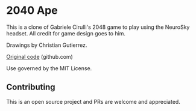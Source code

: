 # 2040 Ape

This is a clone of Gabriele Cirulli's 2048 game to play using the NeuroSky headset. All credit for game design goes to him.

Drawings by Christian Gutierrez.

[Original code](https://github.com/gabrielecirulli/2048) (github.com)

Use governed by the MIT License.

## Contributing

This is an open source project and PRs are welcome and appreciated.
